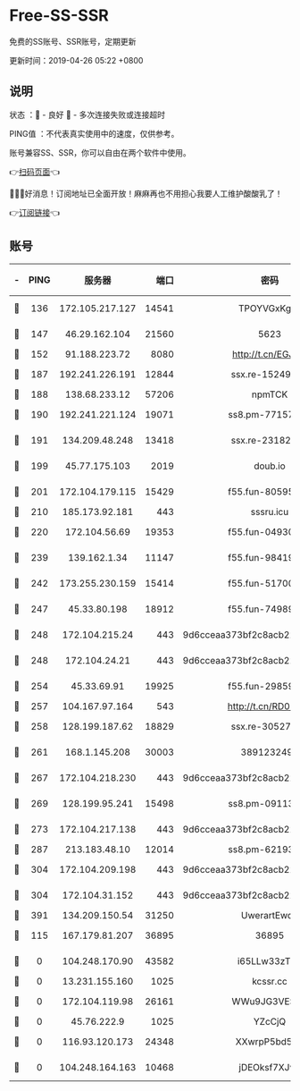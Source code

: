 # Free-SS-SSR

免费的SS账号、SSR账号，定期更新

更新时间：2019-04-26 05:22 +0800

## 说明

状态     ：🙂 - 良好 🙁 - 多次连接失败或连接超时

PING值   ：不代表真实使用中的速度，仅供参考。

账号兼容SS、SSR，你可以自由在两个软件中使用。

👉[扫码页面](https://liesauer.github.io/Free-SS-SSR/)👈

🎉🎉🎉好消息！订阅地址已全面开放！麻麻再也不用担心我要人工维护酸酸乳了！

👉[订阅链接](https://www.liesauer.net/yogurt/subscribe?ACCESS_TOKEN=DAYxR3mMaZAsaqUb)👈

## 账号

|-|PING|服务器|端口|密码|加密方式|区域|
|:----:|:----:|:-----:|-----:|:----:|:----:|:----:|
|🙂|136|172.105.217.127|14541|TPOYVGxKglpi|aes-256-cfb|JP|
|🙂|147|46.29.162.104|21560|5623|aes-128-ctr|RU|
|🙂|152|91.188.223.72|8080|http://t.cn/EGJIyrl|rc4-md5|RU|
|🙂|187|192.241.226.191|12844|ssx.re-15249592|aes-256-cfb|US|
|🙂|188|138.68.233.12|57206|npmTCK|rc4-md5|US|
|🙂|190|192.241.221.124|19071|ss8.pm-77157998|aes-256-cfb|US|
|🙂|191|134.209.48.248|13418|ssx.re-23182499|aes-256-cfb|US|
|🙂|199|45.77.175.103|2019|doub.io|aes-128-ctr|SG|
|🙂|201|172.104.179.115|15429|f55.fun-80595697|aes-256-cfb|SG|
|🙂|210|185.173.92.181|443|sssru.icu|rc4-md5|RU|
|🙂|220|172.104.56.69|19353|f55.fun-04930969|aes-256-cfb|SG|
|🙂|239|139.162.1.34|11147|f55.fun-98419202|aes-256-cfb|SG|
|🙂|242|173.255.230.159|15414|f55.fun-51700385|aes-256-cfb|US|
|🙂|247|45.33.80.198|18912|f55.fun-74989270|aes-256-cfb|US|
|🙂|248|172.104.215.24|443|9d6cceaa373bf2c8acb22e60b6a58be6|aes-256-cfb|US|
|🙂|248|172.104.24.21|443|9d6cceaa373bf2c8acb22e60b6a58be6|aes-256-cfb|US|
|🙂|254|45.33.69.91|19925|f55.fun-29859918|aes-256-cfb|US|
|🙂|257|104.167.97.164|543|http://t.cn/RD0D7sx|rc4-md5|CA|
|🙂|258|128.199.187.62|18829|ssx.re-30527984|aes-256-cfb|SG|
|🙂|261|168.1.145.208|30003|3891232494|aes-256-cfb|AU|
|🙂|267|172.104.218.230|443|9d6cceaa373bf2c8acb22e60b6a58be6|aes-256-cfb|US|
|🙂|269|128.199.95.241|15498|ss8.pm-09113399|aes-256-cfb|SG|
|🙂|273|172.104.217.138|443|9d6cceaa373bf2c8acb22e60b6a58be6|aes-256-cfb|US|
|🙂|287|213.183.48.10|12014|ss8.pm-62193302|rc4-md5|RU|
|🙂|304|172.104.209.198|443|9d6cceaa373bf2c8acb22e60b6a58be6|aes-256-cfb|US|
|🙂|304|172.104.31.152|443|9d6cceaa373bf2c8acb22e60b6a58be6|aes-256-cfb|US|
|🙂|391|134.209.150.54|31250|UwerartEwqe|chacha20|IN|
|🙂|115|167.179.81.207|36895|36895|aes-256-cfb|JP|
|🙁|0|104.248.170.90|43582|i65LLw33zTFX|aes-256-cfb|GB|
|🙁|0|13.231.155.160|1025|kcssr.cc|rc4-md5|JP|
|🙁|0|172.104.119.98|26161|WWu9JG3VESbG|aes-256-cfb|JP|
|🙁|0|45.76.222.9|1025|YZcCjQ|rc4-md5|JP|
|🙁|0|116.93.120.173|24348|XXwrpP5bd5S9|aes-256-cfb|PH|
|🙁|0|104.248.164.163|10468|jDEOksf7XJv4|aes-256-cfb|GB|
